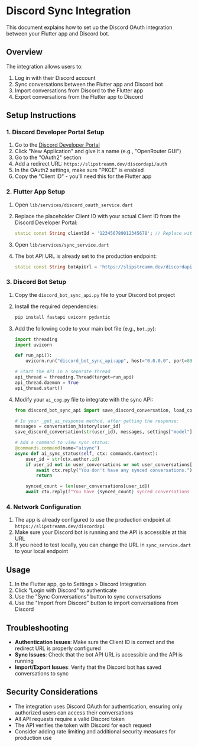 # Discord Sync Integration

This document explains how to set up the Discord OAuth integration between your Flutter app and Discord bot.

## Overview

The integration allows users to:
1. Log in with their Discord account
2. Sync conversations between the Flutter app and Discord bot
3. Import conversations from Discord to the Flutter app
4. Export conversations from the Flutter app to Discord

## Setup Instructions

### 1. Discord Developer Portal Setup

1. Go to the [Discord Developer Portal](https://discord.com/developers/applications)
2. Click "New Application" and give it a name (e.g., "OpenRouter GUI")
3. Go to the "OAuth2" section
4. Add a redirect URL: `https://slipstreamm.dev/discordapi/auth`
5. In the OAuth2 settings, make sure "PKCE" is enabled
6. Copy the "Client ID" - you'll need this for the Flutter app

### 2. Flutter App Setup

1. Open `lib/services/discord_oauth_service.dart`
2. Replace the placeholder Client ID with your actual Client ID from the Discord Developer Portal:
   ```dart
   static const String clientId = '123456789012345678'; // Replace with your actual Client ID
   ```

3. Open `lib/services/sync_service.dart`
4. The bot API URL is already set to the production endpoint:
   ```dart
   static const String botApiUrl = 'https://slipstreamm.dev/discordapi';
   ```

### 3. Discord Bot Setup

1. Copy the `discord_bot_sync_api.py` file to your Discord bot project
2. Install the required dependencies:
   ```bash
   pip install fastapi uvicorn pydantic
   ```

3. Add the following code to your main bot file (e.g., `bot.py`):
   ```python
   import threading
   import uvicorn

   def run_api():
       uvicorn.run("discord_bot_sync_api:app", host="0.0.0.0", port=8000)

   # Start the API in a separate thread
   api_thread = threading.Thread(target=run_api)
   api_thread.daemon = True
   api_thread.start()
   ```

4. Modify your `ai_cog.py` file to integrate with the sync API:
   ```python
   from discord_bot_sync_api import save_discord_conversation, load_conversations, user_conversations

   # In your _get_ai_response method, after getting the response:
   messages = conversation_history[user_id]
   save_discord_conversation(str(user_id), messages, settings["model"])

   # Add a command to view sync status:
   @commands.command(name="aisync")
   async def ai_sync_status(self, ctx: commands.Context):
       user_id = str(ctx.author.id)
       if user_id not in user_conversations or not user_conversations[user_id]:
           await ctx.reply("You don't have any synced conversations.")
           return

       synced_count = len(user_conversations[user_id])
       await ctx.reply(f"You have {synced_count} synced conversations that can be accessed from the Flutter app.")
   ```

### 4. Network Configuration

1. The app is already configured to use the production endpoint at `https://slipstreamm.dev/discordapi`
2. Make sure your Discord bot is running and the API is accessible at this URL
3. If you need to test locally, you can change the URL in `sync_service.dart` to your local endpoint

## Usage

1. In the Flutter app, go to Settings > Discord Integration
2. Click "Login with Discord" to authenticate
3. Use the "Sync Conversations" button to sync conversations
4. Use the "Import from Discord" button to import conversations from Discord

## Troubleshooting

- **Authentication Issues**: Make sure the Client ID is correct and the redirect URL is properly configured
- **Sync Issues**: Check that the bot API URL is accessible and the API is running
- **Import/Export Issues**: Verify that the Discord bot has saved conversations to sync

## Security Considerations

- The integration uses Discord OAuth for authentication, ensuring only authorized users can access their conversations
- All API requests require a valid Discord token
- The API verifies the token with Discord for each request
- Consider adding rate limiting and additional security measures for production use
